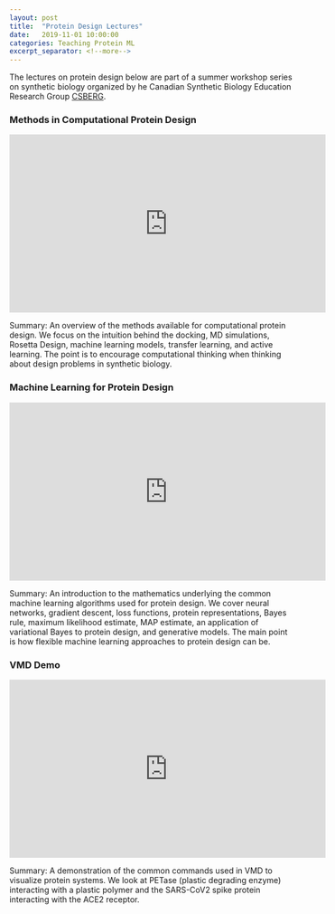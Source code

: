 ```yaml
---
layout: post
title:  "Protein Design Lectures"
date:   2019-11-01 10:00:00
categories: Teaching Protein ML
excerpt_separator: <!--more-->
---
```


The lectures on protein design below are part of a summer workshop series on synthetic biology organized by he Canadian Synthetic Biology Education Research Group <a href="https://csbergbiozone.wixsite.com/main/instructors">CSBERG</a>.

<!--more-->

### Methods in Computational Protein Design
<iframe width="560" height="315" src="https://www.youtube.com/embed/fAP_5AnES8M" frameborder="0" allow="accelerometer; autoplay; encrypted-media; gyroscope; picture-in-picture" allowfullscreen></iframe>

Summary: 
An overview of the methods available for computational protein design. We focus on the intuition behind the docking, MD simulations, Rosetta Design, machine learning models, transfer learning, and active learning. The point is to encourage computational thinking when thinking about design problems in synthetic biology.

### Machine Learning for Protein Design
<iframe width="560" height="315" src="https://www.youtube.com/embed/0LHRUKW9x4Y" frameborder="0" allow="accelerometer; autoplay; encrypted-media; gyroscope; picture-in-picture" allowfullscreen></iframe>

Summary: 
An introduction to the mathematics underlying the common machine learning algorithms used for protein design. We cover neural networks, gradient descent, loss functions, protein representations, Bayes rule, maximum likelihood estimate, MAP estimate, an application of variational Bayes to protein design, and generative models. The main point is how flexible machine learning approaches to protein design can be.

### VMD Demo
<iframe width="560" height="315" src="https://www.youtube.com/embed/osYcN9vgt_k" frameborder="0" allow="accelerometer; autoplay; encrypted-media; gyroscope; picture-in-picture" allowfullscreen></iframe>

Summary: 
A demonstration of the common commands used in VMD to visualize protein systems. We look at PETase (plastic degrading enzyme) interacting with a plastic polymer and the SARS-CoV2 spike protein interacting with the ACE2 receptor.
